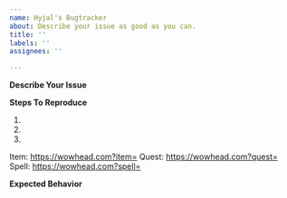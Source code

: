 ```yaml
---
name: Hyjal's Bugtracker
about: Describe your issue as good as you can.
title: ''
labels: ''
assignees: ''

---
```


**Describe Your Issue**
<!--- A clear description what the bug is. -->

**Steps To Reproduce**
<!--- Steps to reproduce the behavior. Provide as much details as possible. -->
1.
2. 
3. 

<!--- Include IDs of affected NPCs , items, quests or spells with a link to the relevant page. -->
Item: https://wowhead.com?item=
Quest: https://wowhead.com?quest=
Spell: https://wowhead.com?spell=

**Expected Behavior**
<!--- Describe how it **should** work. -->
